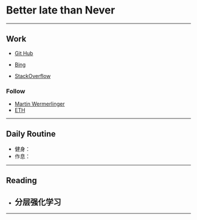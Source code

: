 # Better late than Never
****

## Work


- [Git Hub](https://github.com/ping-armo-fati/My-All-MD-MKDocs)

- [Bing](https://www.bing.com/?FORM=Z9FD1&mkt=zh-CN)

- [StackOverflow](https://stackoverflow.com/questions/ask)

### Follow

- [Martin Wermerlinger](https://www.researchgate.net/profile/Martin-Wermelinger)
- [ETH](https://gramaziokohler.arch.ethz.ch/web/e/forschung/275.html)

****

## Daily Routine

- 健身：
- 作息：

****

## Reading

- 分层强化学习
  - 

****

